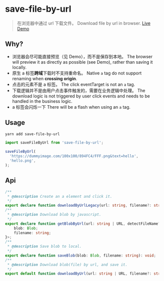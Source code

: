 # save-file-by-url

> 在浏览器中通过 url 下载文件。
> Download file by url in browser.
> [Live Demo](https://bowencool.github.io/download-by-url/)

## Why?

- 浏览器会尽可能直接预览（见 Demo），而不是保存到本地。
  The browser will preview it as directly as possible (see Demo), rather than saving it locally.
- 原生 a 标签**跨域**下载时不支持重命名。
  Native `a` tag do not support renaming when **crossing origin**.
- 点击的元素不是 a 标签。
  The click eventTarget is not an `a` tag.
- 下载逻辑并不是由用户点击事件触发的，需要在业务逻辑中处理。
  The download logic is not triggered by user click events and needs to be handled in the business logic.
- a 标签会闪烁一下
  There will be a flash when using an `a` tag.

## Usage

```sh
yarn add save-file-by-url
```

```ts
import saveFileByUrl from 'save-file-by-url';

saveFileByUrl(
  'https://dummyimage.com/100x100/894FC4/FFF.png&text=hello',
  'hello.png',
);
```

## Api

```ts
/**
 * @description Create an a element and click it.
 */
export declare function downloadByUrlLegacy(url: string, filename?: string): void;
/**
 * @description Download blob by javascript.
 */
export declare function getBlobByUrl(url: string | URL, detectFileName?: boolean): Promise<{
    blob: Blob;
    filename: string;
}>;
/**
 * @description Save blob to local.
 */
export declare function saveBlob(blob: Blob, filename: string): void;
/**
 * @description Download blob(file) by url, and save it.
 */
export default function downloadByUrl(url: string | URL, filename?: string): Promise<void>;
```
